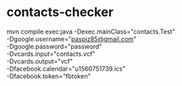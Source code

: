 contacts-checker
================
mvn compile exec:java -Dexec.mainClass="contacts.Test" \
-Dgoogle.username="paspiz85@gmail.com" \
-Dgoogle.password="password" \
-Dvcards.input="contacts.vcf" \
-Dvcards.output="vcf" \
-Dfacebook.calendar="u1560751739.ics" \
-Dfacebook.token="fbtoken"
